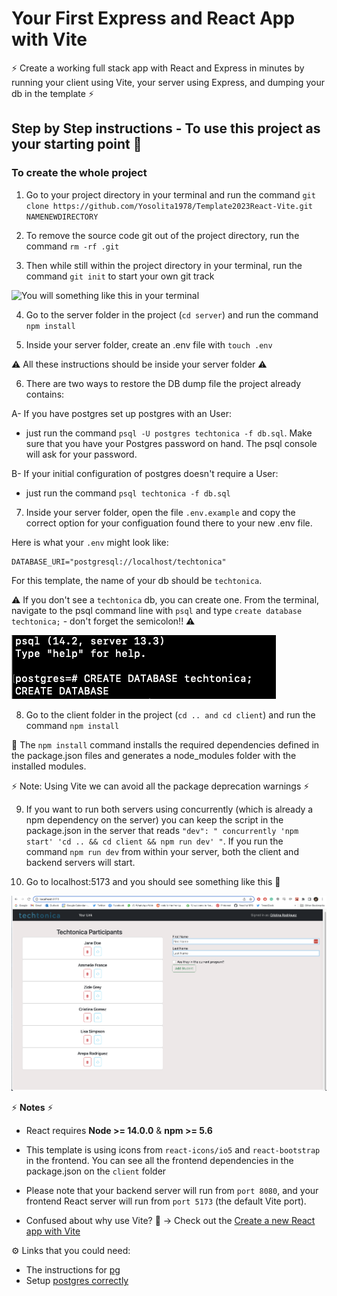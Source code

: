 # Your First Express and React App with Vite
 ⚡ Create a working full stack app with React and Express in minutes by running your client using Vite, your server using Express, and dumping your db in the template ⚡

## Step by Step instructions - To use this project as your starting point  🚀  
### To create the whole project


1. Go to your project directory in your terminal and run the command `git clone https://github.com/Yosolita1978/Template2023React-Vite.git NAMENEWDIRECTORY`

2. To remove the source code git out of the project directory, run the command `rm -rf .git`

3. Then while still within the project directory in your terminal, run the command `git init` to start your own git track 

![You will something like this in your terminal](https://user-images.githubusercontent.com/102179075/227304861-7ad633d7-5ec0-463a-8554-9e8b4c8caaad.png?raw=true)

4. Go to the server folder in the project (`cd server`) and run the command `npm install`

5. Inside your server folder, create an .env file with `touch .env`

⚠️ All these instructions should be inside your server folder ⚠️

6. There are two ways to restore the DB dump file the project already contains: 

A- If you have postgres set up postgres with an User:  
 * just run the command `psql -U postgres techtonica -f db.sql`. Make sure that you have your Postgres password on hand. The psql console will ask for your password. 

B- If your initial configuration of postgres doesn't require a User:
* just run the command `psql techtonica -f db.sql`

7. Inside your server folder, open the file `.env.example` and copy the correct option for your configuation found there to your new .env file. 

Here is what your `.env` might look like:

```
DATABASE_URI="postgresql://localhost/techtonica"
``` 
For this template, the name of your db should be `techtonica`.

⚠️ If you don't see a `techtonica` db, you can create one. From the terminal, navigate to the psql command line with `psql` and type `create database techtonica;` - don't forget the semicolon!! ⚠️

![You will something like this in your terminal](https://raw.githubusercontent.com/Yosolita1978/screenshoots/a4674c79f61b39547b068044c5e5f2bd8510a4b8/2023/H1/Screen%20Shot%202023-03-22%20at%2011.03.12%20PM.png)

8. Go to the client folder in the project (`cd .. and cd client`) and run the command `npm install`

🔎 The `npm install` command installs the required dependencies defined in the package.json files and generates a node_modules folder with the installed modules.

⚡ Note: Using Vite we can avoid all the package deprecation warnings ⚡

9. If you want to run both servers using concurrently (which is already a npm dependency on the server) you can keep the script in the package.json in the server that reads `"dev": " concurrently 'npm start' 'cd .. && cd client && npm run dev' "`. If you run the command `npm run dev` from within your server, both the client and backend servers will start.

10. Go to localhost:5173 and you should see something like this  💪

![You will something like this in your terminal.](https://raw.githubusercontent.com/Yosolita1978/screenshoots/2f6afdd2318809714071b7625776c195903758ca/2023/H1/Screen%20Shot%202023-03-22%20at%2010.40.36%20PM.png)

⚡ **Notes** ⚡  
* React requires **Node >= 14.0.0** & **npm >= 5.6**
* This template is using icons from `react-icons/io5` and `react-bootstrap` in the frontend. You can see all the frontend dependencies in the package.json on the `client` folder
* Please note that your backend server will run from `port 8080`, and your frontend React server will run from `port 5173` (the default Vite port).

* Confused about why use Vite? 🤔 → Check out the [Create a new React app with Vite](https://scrimba.com/articles/create-react-app-with-vite/)

⚙️ Links that you could need:

* The instructions for [pg](https://node-postgres.com/apis/pool)  
* Setup [postgres correctly](https://github.com/Techtonica/curriculum/blob/main/databases/installing-postgresql.md)


